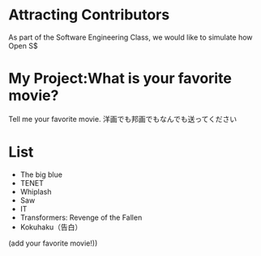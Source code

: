 # Attracting Contributors
As part of the Software Engineering Class, we would like to simulate how Open S$

# My Project:What is your favorite movie?
Tell me your favorite movie.
洋画でも邦画でもなんでも送ってください

# List
- The big blue
- TENET
- Whiplash  
- Saw
- IT
- Transformers: Revenge of the Fallen
- Kokuhaku（告白）

(add your favorite movie!))

